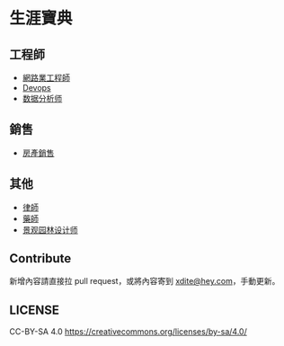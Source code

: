 # 生涯寶典

## 工程師

* [網路業工程師](internet-engineer.md)
* [Devops](devops.md)
* [数据分析师](data-analyst.md)

## 銷售

* [房產銷售](housing-sales.md)

## 其他

* [律師](lawyer.md)
* [藥師](pharmacist.md)
* [景观园林设计师](garden-designer.md)


## Contribute

新增內容請直接拉 pull request，或將內容寄到 xdite@hey.com，手動更新。

## LICENSE

CC-BY-SA 4.0
https://creativecommons.org/licenses/by-sa/4.0/
